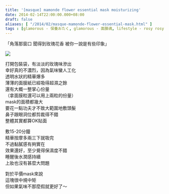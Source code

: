 ```yaml
---
title: '[masque] mamonde flower essential mask moisturizing'
date: 2014-02-14T22:00:00.000+08:00
draft: false
aliases: [ "/2014/02/masque-mamonde-flower-essential-mask.html" ]
tags : [glamorous - 保養おたく, glamorous - 面膜魂, lifestyle - rosy rosy]
---
```


「角落那窗口 聞得到玫瑰花香 被你一說是有些印象」  

![](/images/mamondemoist.jpg)

打開包裝袋，有淡淡的玫瑰味滲出  
幸好真的不濃烈，因為氣味蠻人工化  
透明水狀的精華爆多  
薄薄的面膜紙已經吸得超濕之餘  
還有大概一整掌心份量  
（拿面膜粒還可以用上兩粒的份量）  
mask的面積都幾大  
要花一點功夫才不致大範圍地敷頭髮  
鼻子跟眼洞位都剪裁得不錯  
整體其實都算OK貼面  
  
敷15-20分鐘  
精華按摩多兩三下就吸完  
不過黏膩感有夠實在  
效果還好，至少覺得保濕度不錯  
睡醒後水潤感持續  
上妝也沒有甚麼大問題  
  
對於平價mask來說  
這塊很中規中矩  
但如果氣味不那麼假就更好了～
